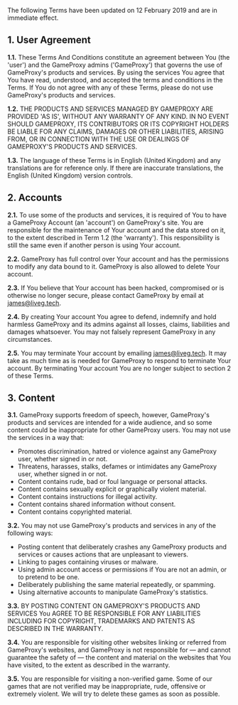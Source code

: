 The following Terms have been updated on 12 February 2019 and are in immediate effect.

## 1. User Agreement
**1.1.** These Terms And Conditions constitute an agreement between You (the 'user') and the GameProxy admins ('GameProxy') that governs the use of GameProxy's products and services. By using the services You agree that You have read, understood, and accepted the terms and conditions in the Terms. If You do not agree with any of these Terms, please do not use GameProxy's products and services.

**1.2.** THE PRODUCTS AND SERVICES MANAGED BY GAMEPROXY ARE PROVIDED 'AS IS', WITHOUT ANY WARRANTY OF ANY KIND. IN NO EVENT SHOULD GAMEPROXY, ITS CONTRIBUTORS OR ITS COPYRIGHT HOLDERS BE LIABLE FOR ANY CLAIMS, DAMAGES OR OTHER LIABILITIES, ARISING FROM, OR IN CONNECTION WITH THE USE OR DEALINGS OF GAMEPROXY'S PRODUCTS AND SERVICES.

**1.3.** The language of these Terms is in English (United Kingdom) and any translations are for reference only. If there are inaccurate translations, the English (United Kingdom) version controls.

## 2. Accounts
**2.1.** To use some of the products and services, it is required of You to have a GameProxy Account (an 'account') on GameProxy's site. You are responsible for the maintenance of Your account and the data stored on it, to the extent described in Term 1.2 (the 'warranty'). This responsibility is still the same even if another person is using Your account.

**2.2.** GameProxy has full control over Your account and has the permissions to modify any data bound to it. GameProxy is also allowed to delete Your account.

**2.3.** If You believe that Your account has been hacked, compromised or is otherwise no longer secure, please contact GameProxy by email at [james@liveg.tech](mailto:james@liveg.tech).

**2.4.** By creating Your account You agree to defend, indemnify and hold harmless GameProxy and its admins against all losses, claims, liabilities and damages whatsoever. You may not falsely represent GameProxy in any circumstances.

**2.5.** You may terminate Your account by emailing [james@liveg.tech](mailto:james@liveg.tech). It may take as much time as is needed for GameProxy to respond to terminate Your account. By terminating Your account You are no longer subject to section 2 of these Terms.

## 3. Content
**3.1.** GameProxy supports freedom of speech, however, GameProxy's products and services are intended for a wide audience, and so some content could be inappropriate for other GameProxy users. You may not use the services in a way that:

* Promotes discrimination, hatred or violence against any GameProxy user, whether signed in or not.
* Threatens, harasses, stalks, defames or intimidates any GameProxy user, whether signed in or not.
* Content contains rude, bad or foul language or personal attacks.
* Content contains sexually explicit or graphically violent material.
* Content contains instructions for illegal activity.
* Content contains shared information without consent.
* Content contains copyrighted material.

**3.2.** You may not use GameProxy's products and services in any of the following ways:

* Posting content that deliberately crashes any GameProxy products and services or causes actions that are unpleasant to viewers.
* Linking to pages containing viruses or malware.
* Using admin account access or permissions if You are not an admin, or to pretend to be one.
* Deliberately publishing the same material repeatedly, or spamming.
* Using alternative accounts to manipulate GameProxy's statistics.

**3.3.** BY POSTING CONTENT ON GAMEPROXY'S PRODUCTS AND SERVICES You AGREE TO BE RESPONSIBLE FOR ANY LIABILITIES INCLUDING FOR COPYRIGHT, TRADEMARKS AND PATENTS AS DESCRIBED IN THE WARRANTY.

**3.4.** You are responsible for visiting other websites linking or referred from GameProxy's websites, and GameProxy is not responsible for — and cannot guarantee the safety of — the content and material on the websites that You have visited, to the extent as described in the warranty.

**3.5.** You are responsible for visiting a non-verified game. Some of our games that are not verified may be inappropriate, rude, offensive or extremely violent. We will try to delete these games as soon as possible.
